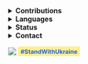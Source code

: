 

<!-- <p align="centre">
    <img src="https://github.com/kalanakt/kalanakt/blob/main/assets/HiGit.png" style="border-radius:50%"/>
</p> -->
<Details>
  <summary><b>Contributions</b></summary>
  
<img src="https://github-readme-stats.vercel.app/api?username=kalanakt&&count_private=true&include_all_commits=true&theme=tokyonight"/>|<img src="https://github-readme-streak-stats.herokuapp.com/?user=kalanakt&theme=tokyonight"/>|
|---|---|
  
</Details>

<Details>
  <summary><b>Languages</b></summary>
  
<p align="center">
  <a href="https://github.com/kalanakt/kalanakt">
  <img src="https://github-readme-stats.vercel.app/api/top-langs/?username=kalanakt&layout=compact&theme=tokyonight"></a>
</p>

</Details>

<Details>
  <summary><b>Status</b></summary>
  
<p align="center">
  <a href="https://github.com/kalanakt/kalanakt">
  <img src="https://github-profile-trophy.vercel.app/?username=kalanakt&theme=tokyonight&row=1"></a>
</p>
  
</Details>

<Details>
  <summary><b>Contact</b></summary>
  
<p align="">
  <a href="https://instagram.com/____kalana_" target="blank"><img align="center" src="https://raw.githubusercontent.com/rahuldkjain/github-profile-readme-generator/master/src/images/icons/Social/instagram.svg" alt="kalanakt" height="30" width="40" /></a>
  <a href="https://www.facebook.com/kalana.kithmina.735" target="blank"><img align="center" src="https://raw.githubusercontent.com/rahuldkjain/github-profile-readme-generator/master/src/images/icons/Social/facebook.svg" alt="kalanakt" height="30" width="40" /></a>
  <a href="https://t.me/kinu6" target="blank"><img align="center" src="https://telegra.ph/file/26d2289b53f2b5f183a49.png" alt="kalanakt" height="30" width="40" /></a>
  <a href="https://wa.me/94760351335" target="blank"><img align="center" src="https://raw.githubusercontent.com/rahuldkjain/github-profile-readme-generator/master/src/images/icons/Social/whatsapp.svg" alt="919496300461" height="30" width="40" /></a>
</p>
  
</Details>


*<img align="center" src="https://komarev.com/ghpvc/?username=kalanakt&style=flat-square&color=blue" height = 20px/>*
<img align="center" src="https://raw.githubusercontent.com/vshymanskyy/StandWithUkraine/main/badges/StandWithUkraine.svg" height = 20px/>

